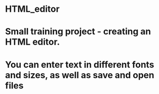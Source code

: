 # HTML_editor
# Small training project - creating an HTML editor.
# You can enter text in different fonts and sizes, as well as save and open files
